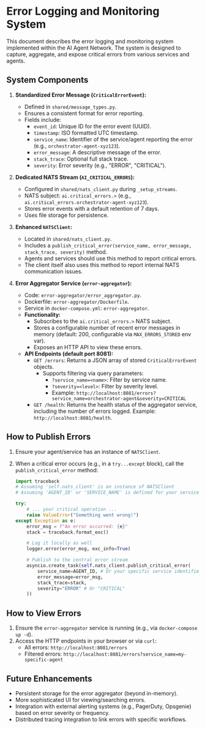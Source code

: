 # Error Logging and Monitoring System

This document describes the error logging and monitoring system implemented within the AI Agent Network. The system is designed to capture, aggregate, and expose critical errors from various services and agents.

## System Components

1.  **Standardized Error Message (`CriticalErrorEvent`):**
    *   Defined in `shared/message_types.py`.
    *   Ensures a consistent format for error reporting.
    *   Fields include:
        *   `event_id`: Unique ID for the error event (UUID).
        *   `timestamp`: ISO formatted UTC timestamp.
        *   `service_name`: Identifier of the service/agent reporting the error (e.g., `orchestrator-agent-xyz123`).
        *   `error_message`: A descriptive message of the error.
        *   `stack_trace`: Optional full stack trace.
        *   `severity`: Error severity (e.g., "ERROR", "CRITICAL").

2.  **Dedicated NATS Stream (`AI_CRITICAL_ERRORS`):**
    *   Configured in `shared/nats_client.py` during `_setup_streams`.
    *   NATS subject: `ai.critical_errors.>` (e.g., `ai.critical_errors.orchestrator-agent-xyz123`).
    *   Stores error events with a default retention of 7 days.
    *   Uses file storage for persistence.

3.  **Enhanced `NATSClient`:**
    *   Located in `shared/nats_client.py`.
    *   Includes a `publish_critical_error(service_name, error_message, stack_trace, severity)` method.
    *   Agents and services should use this method to report critical errors.
    *   The client itself also uses this method to report internal NATS communication issues.

4.  **Error Aggregator Service (`error-aggregator`):**
    *   Code: `error-aggregator/error_aggregator.py`.
    *   Dockerfile: `error-aggregator/Dockerfile`.
    *   Service in `docker-compose.yml`: `error-aggregator`.
    *   **Functionality:**
        *   Subscribes to the `ai.critical_errors.>` NATS subject.
        *   Stores a configurable number of recent error messages in memory (default: 200, configurable via `MAX_ERRORS_STORED` env var).
        *   Exposes an HTTP API to view these errors.
    *   **API Endpoints (default port 8081):**
        *   `GET /errors`: Returns a JSON array of stored `CriticalErrorEvent` objects.
            *   Supports filtering via query parameters:
                *   `?service_name=<name>`: Filter by service name.
                *   `?severity=<level>`: Filter by severity level.
                *   Example: `http://localhost:8081/errors?service_name=orchestrator-agent&severity=CRITICAL`
        *   `GET /health`: Returns the health status of the aggregator service, including the number of errors logged. Example: `http://localhost:8081/health`.

## How to Publish Errors

1.  Ensure your agent/service has an instance of `NATSClient`.
2.  When a critical error occurs (e.g., in a `try...except` block), call the `publish_critical_error` method:

    ```python
    import traceback
    # Assuming 'self.nats_client' is an instance of NATSClient
    # Assuming 'AGENT_ID' or 'SERVICE_NAME' is defined for your service

    try:
        # ... your critical operation ...
        raise ValueError("Something went wrong!")
    except Exception as e:
        error_msg = f"An error occurred: {e}"
        stack = traceback.format_exc()

        # Log it locally as well
        logger.error(error_msg, exc_info=True)

        # Publish to the central error stream
        asyncio.create_task(self.nats_client.publish_critical_error(
            service_name=AGENT_ID, # Or your specific service identifier
            error_message=error_msg,
            stack_trace=stack,
            severity="ERROR" # Or "CRITICAL"
        ))
    ```

## How to View Errors

1.  Ensure the `error-aggregator` service is running (e.g., via `docker-compose up -d`).
2.  Access the HTTP endpoints in your browser or via `curl`:
    *   All errors: `http://localhost:8081/errors`
    *   Filtered errors: `http://localhost:8081/errors?service_name=my-specific-agent`

## Future Enhancements

*   Persistent storage for the error aggregator (beyond in-memory).
*   More sophisticated UI for viewing/searching errors.
*   Integration with external alerting systems (e.g., PagerDuty, Opsgenie) based on error severity or frequency.
*   Distributed tracing integration to link errors with specific workflows.
